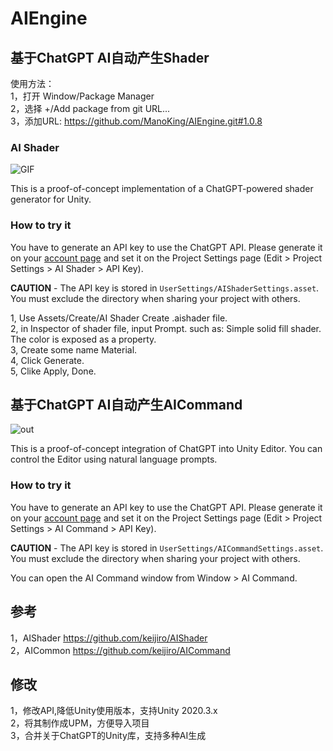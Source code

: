 # AIEngine   

## 基于ChatGPT AI自动产生Shader  

  
使用方法：  
1，打开 Window/Package Manager  
2，选择 +/Add package from git URL...  
3，添加URL: https://github.com/ManoKing/AIEngine.git#1.0.8   


### AI Shader  

![GIF](https://user-images.githubusercontent.com/343936/223034386-cf69f2a2-d8ec-4537-9f1b-37051542b1cd.gif)

This is a proof-of-concept implementation of a ChatGPT-powered shader generator for Unity.

### How to try it

You have to generate an API key to use the ChatGPT API.
Please generate it on your [account page](https://platform.openai.com/account/api-keys)
and set it on the Project Settings page (Edit > Project Settings > AI Shader > API Key).

**CAUTION** - The API key is stored in `UserSettings/AIShaderSettings.asset`.
You must exclude the directory when sharing your project with others.

1, Use Assets/Create/AI Shader Create .aishader file.  
2, in Inspector of shader file, input Prompt. such as: Simple solid fill shader. The color is exposed as a property.  
3, Create some name Material.  
4, Click Generate.  
5, Clike Apply, Done.  


## 基于ChatGPT AI自动产生AICommand


![out](https://user-images.githubusercontent.com/343936/226172223-acfba006-8621-425f-a697-be745a94503f.gif)

This is a proof-of-concept integration of ChatGPT into Unity Editor. You can
control the Editor using natural language prompts.

### How to try it

You have to generate an API key to use the ChatGPT API. Please generate it on
your [account page](https://platform.openai.com/account/api-keys) and set it on
the Project Settings page (Edit > Project Settings > AI Command > API Key).

**CAUTION** - The API key is stored in `UserSettings/AICommandSettings.asset`.
You must exclude the directory when sharing your project with others.

You can open the AI Command window from Window > AI Command.

## 参考
1，AIShader https://github.com/keijiro/AIShader  
2，AICommon https://github.com/keijiro/AICommand  

## 修改
1，修改API,降低Unity使用版本，支持Unity 2020.3.x  
2，将其制作成UPM，方便导入项目  
3，合并关于ChatGPT的Unity库，支持多种AI生成  